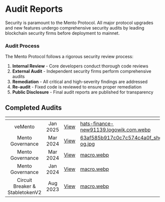 # Audit Reports

Security is paramount to the Mento Protocol. All major protocol upgrades and new features undergo comprehensive security audits by leading blockchain security firms before deployment to mainnet.

### Audit Process

The Mento Protocol follows a rigorous security review process:

1. **Internal Review** - Core developers conduct thorough code reviews
2. **External Audit** - Independent security firms perform comprehensive audits
3. **Remediation** - All critical and high-severity findings are addressed
4. **Re-audit** - Fixed code is reviewed to ensure proper remediation
5. **Public Disclosure** - Final audit reports are published for transparency

## Completed Audits

<table data-view="cards"><thead><tr><th align="center"></th><th align="center"></th><th align="center"></th><th data-hidden data-card-cover data-type="files"></th></tr></thead><tbody><tr><td align="center">veMento</td><td align="center">Jan 2025</td><td align="center"><a href="https://app.hats.finance/audit-competitions/mento-0x2a1b9b1f6fa7c2e73815a7dff0e1688767382694/scope">View</a></td><td><a href="../../.gitbook/assets/hats-finance-new91139.logowik.com.webp">hats-finance-new91139.logowik.com.webp</a></td></tr><tr><td align="center">Mento Governance</td><td align="center">Mar 2024</td><td align="center"><a href="https://audits.sherlock.xyz/contests/187?filter=results">View</a></td><td><a href="../../.gitbook/assets/63af585b917c0c7c574c4a0f_sherlock-og.jpg">63af585b917c0c7c574c4a0f_sherlock-og.jpg</a></td></tr><tr><td align="center">Mento Governance</td><td align="center">Mar 2024</td><td align="center"><a href="https://0xmacro.com/library/audits/mento-3">View</a></td><td><a href="../../.gitbook/assets/macro.webp">macro.webp</a></td></tr><tr><td align="center">Mento Governance</td><td align="center">Jan 2024</td><td align="center"><a href="https://0xmacro.com/library/audits/mento-2">View</a></td><td><a href="../../.gitbook/assets/macro.webp">macro.webp</a></td></tr><tr><td align="center">Circuit Breaker &#x26; StabletokenV2</td><td align="center">Aug 2023</td><td align="center"><a href="https://0xmacro.com/library/audits/mento-1">View</a></td><td><a href="../../.gitbook/assets/macro.webp">macro.webp</a></td></tr></tbody></table>
